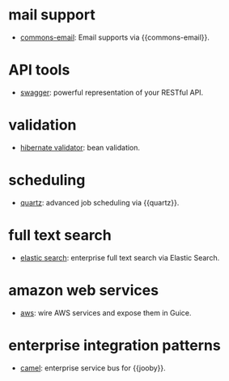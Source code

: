 # mail support

* [commons-email](/doc/commons-email): Email supports via {{commons-email}}.

# API tools

* [swagger](/doc/swagger): powerful representation of your RESTful API.

# validation

* [hibernate validator](/doc/hbv): bean validation.

# scheduling

* [quartz](/doc/quartz): advanced job scheduling via {{quartz}}.

# full text search

* [elastic search](/doc/elasticsearch): enterprise full text search via Elastic Search.

# amazon web services

* [aws](/doc/aws): wire AWS services and expose them in Guice.

# enterprise integration patterns

* [camel](/doc/camel): enterprise service bus for {{jooby}}.
